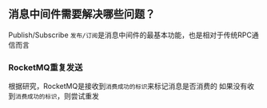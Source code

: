 




## 消息中间件需要解决哪些问题？
Publish/Subscribe
`发布/订阅`是消息中间件的最基本功能，也是相对于传统RPC通信而言


### RocketMQ重复发送
根据研究，RocketMQ是接收到`消费成功的标识`来标记消息是否消费的
如果没有收到`消费成功的标识`，则尝试重发

